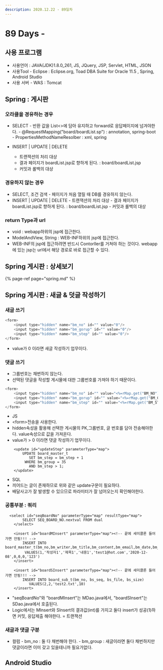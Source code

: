 ```yaml
---
description: 2020.12.22 - 89일차
---
```


# 89 Days -

## 사용 프로그램

* 사용언어 : JAVA\(JDK\)1.8.0\_261, JS, JQuery, JSP, Servlet, HTML, JSON
* 사용Tool  - Eclipse : Eclipse.org, Toad DBA Suite for Oracle 11.5 , Spring, Android Studio
* 사용 서버 - WAS : Tomcat

## Spring : 게시판

### 오라클을 경유하는 경우

* SELECT - 반환 값을 List&lt;&gt;에 담아 유지하고 forward로 응답페이지에 넘겨야한다. - @RequestMapping\("board/boardList.sp"\) : annotation, spring-boot - PropertiesMethodNameResolber : xml,  spring
* INSERT \| UPDATE \| DELETE

  - 트랜잭션의 처리 대상  
  - 결과 페이지가 boardList.jsp로 향하게 된다. : board/boardList.jsp  
  - 커밋과 롤백의 대상

### 경유하지 않는 경우

* SELECT,  조건 검색 - 페이지가 처음 열릴 때 DB를 경유하지 않는다.
* INSERT \| UPDATE \| DELETE - 트랜잭션의 처리 대상 - 결과 페이지가 boardList.jsp로 향하게 된다. : board/boardList.jsp - 커밋과 롤백의 대상

### return Type과 url

* void : webapp하위의 jsp에 접근한다.
* ModelAndView, String : WEB-INF하위의 jsp에 접근한다.
* WEB-INF의 jsp에 접근하려면 반드시 Contorller를 거쳐야 하는 것이다. webapp에 있는 jsp는 url에서 해당 경로로 바로 접근할 수 있다.

## Spring 게시판 : 상세보기

{% page-ref page="spring.md" %}

## Spring 게시판 : 새글 & 덧글 작성하기

### 새글 쓰기

```javascript
<form>
    <input type="hidden" name="bm_no" id="" value="0"/>
    <input type="hidden" name="bm_gorup" id="" value="0"/>
    <input type="hidden" name="bm_step" id="" value="0"/>
</form>
```

* value가 0 이라면 새글 작성하기 업무이다.

### 댓글 쓰기

* 그룹번호는 채번하지 않는다. 
* 선택된 댓글을 작성할 게시물에 대한 그룹번호를 가져야 하기 때문이다.

```javascript
<form>
    <input type="hidden" name="bm_no" id="" value="<%=rMap.get("BM_NO") %>"/>
    <input type="hidden" name="bm_gorup" id="" value="<%=rMap.get("BM_GROUP") %>"/>
    <input type="hidden" name="bm_step" id="" value="<%=rMap.get("BM_STEP") %>"/>
</form>
```

* JS
* &lt;form&gt;전송을 사용한다.
* hidden속성을 활용해 선택한 게시물의 PK,그룹번호, 글 번호를 담아 전송해야한다. value속성으로 값을 가져온다.
* value가 &gt; 0 이라면 댓글 작성하기 업무이다.

```markup
	<update id="updateStep" parameterType="map">
		UPDATE board_master_t
		   SET bm_step = bm_step + 1
		 WHERE bm_group = 35
		   AND bm_step > 1;
	</update>
```

* SQL
* 끼어드는 글이 존재하므로 위와 같은 update구문이 필요하다.
* 배달사고가 잘 발생할 수 있으므로 파라미터가 잘 넘어오는지 확인해야한다.

### 공통부분 : 쿼리

```markup
  <select id="seqBoardNo" parameterType="map" resultType="map">
		SELECT SEQ_BOARD_NO.nextval FROM dual
	</select>
	
	<insert id="boardMInsert" parameterType="map"><!-- 끝에 세미콜론 들어가면 안됨!!! -->
		INSERT INTO board_master_t(bm_no,bm_writer,bm_title,bm_content,bm_email,bm_date,bm_group,bm_pos,bm_step,bm_pw)
       	 VALUES(1,'작성자1','제목1','내용1','test1@hot.com','2020-12-08',0,0,0,'123')
	</insert>	  
	
	<insert id="boardSInsert" parameterType="map"><!-- 끝에 세미콜론 들어가면 안됨!!! -->	   
		INSERT INTO board_sub_t(bm_no, bs_seq, bs_file, bs_size)
		   VALUES(2,2,'test2.txt',10)
	</insert>	  
```

* "seqBoardNo"와 "boardMInsert"는 MDao.java에서, "boardSInsert"는 SDao.java에서 호출된다.
* Logic에서는 MInsert와 SInsert의 결과값\(int\)를 가지고 둘다 insert가 성공\(1\)하면 커밋, 응답제출 해야한다. = 트랜잭션

### 새글과 댓글 구분

* 컬럼  - bm\_no : 둘 다 채번해야 한다. - bm\_group :  새글이라면 둘다 채번하지만 댓글이라면 이미 갖고 있을테니까 필요가없다.

## Android Studio

